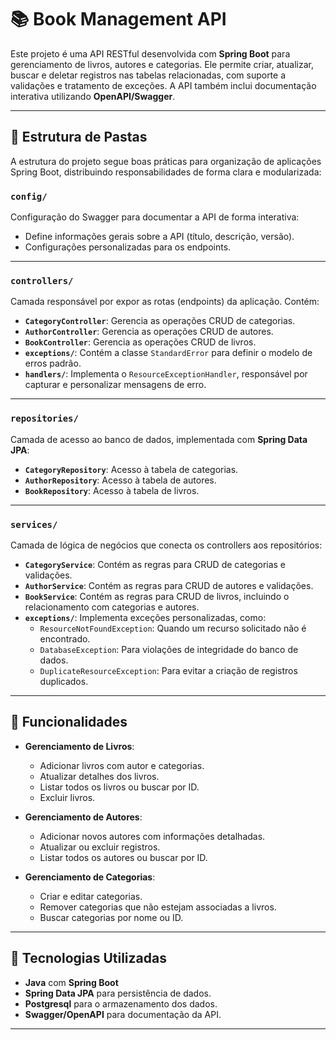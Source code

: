 # 📚 Book Management API

Este projeto é uma API RESTful desenvolvida com **Spring Boot** para gerenciamento de livros, autores e categorias. Ele permite criar, atualizar, buscar e deletar registros nas tabelas relacionadas, com suporte a validações e tratamento de exceções. A API também inclui documentação interativa utilizando **OpenAPI/Swagger**.

---

## 📂 Estrutura de Pastas

A estrutura do projeto segue boas práticas para organização de aplicações Spring Boot, distribuindo responsabilidades de forma clara e modularizada:

### **`config/`**
Configuração do Swagger para documentar a API de forma interativa:
- Define informações gerais sobre a API (título, descrição, versão).
- Configurações personalizadas para os endpoints.

---

### **`controllers/`**
Camada responsável por expor as rotas (endpoints) da aplicação. Contém:
- **`CategoryController`**: Gerencia as operações CRUD de categorias.
- **`AuthorController`**: Gerencia as operações CRUD de autores.
- **`BookController`**: Gerencia as operações CRUD de livros.
- **`exceptions/`**: Contém a classe `StandardError` para definir o modelo de erros padrão.
- **`handlers/`**: Implementa o `ResourceExceptionHandler`, responsável por capturar e personalizar mensagens de erro.

---

### **`repositories/`**
Camada de acesso ao banco de dados, implementada com **Spring Data JPA**:
- **`CategoryRepository`**: Acesso à tabela de categorias.
- **`AuthorRepository`**: Acesso à tabela de autores.
- **`BookRepository`**: Acesso à tabela de livros.

---

### **`services/`**
Camada de lógica de negócios que conecta os controllers aos repositórios:
- **`CategoryService`**: Contém as regras para CRUD de categorias e validações.
- **`AuthorService`**: Contém as regras para CRUD de autores e validações.
- **`BookService`**: Contém as regras para CRUD de livros, incluindo o relacionamento com categorias e autores.
- **`exceptions/`**: Implementa exceções personalizadas, como:
  - `ResourceNotFoundException`: Quando um recurso solicitado não é encontrado.
  - `DatabaseException`: Para violações de integridade do banco de dados.
  - `DuplicateResourceException`: Para evitar a criação de registros duplicados.

---

## 📘 Funcionalidades

- **Gerenciamento de Livros**:
  - Adicionar livros com autor e categorias.
  - Atualizar detalhes dos livros.
  - Listar todos os livros ou buscar por ID.
  - Excluir livros.

- **Gerenciamento de Autores**:
  - Adicionar novos autores com informações detalhadas.
  - Atualizar ou excluir registros.
  - Listar todos os autores ou buscar por ID.

- **Gerenciamento de Categorias**:
  - Criar e editar categorias.
  - Remover categorias que não estejam associadas a livros.
  - Buscar categorias por nome ou ID.

---

## 🚀 Tecnologias Utilizadas

- **Java** com **Spring Boot**
- **Spring Data JPA** para persistência de dados.
- **Postgresql** para o armazenamento dos dados.
- **Swagger/OpenAPI** para documentação da API.

---
